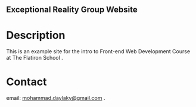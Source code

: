 Exceptional Reality Group Website
---
# Description
This is an example site for the intro to Front-end Web Development Course at The Flatiron School .

# Contact

email: mohammad.daylaky@gmail.com .
